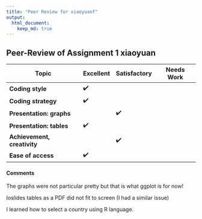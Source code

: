 ```yaml
---
title: "Peer Review for xiaoyuanf"
output: 
  html_document:
    keep_md: true 
---
```




## Peer-Review of Assignment 1 xiaoyuan


Topic                       |      Excellent     |   Satisfactory    | Needs Work |
----------------------------|--------------------|-------------------|------------|
**Coding style**            | :heavy_check_mark: |                   |            |
**Coding strategy**         | :heavy_check_mark: |                   |            |
**Presentation: graphs**    |                    |:heavy_check_mark: |            |
**Presentation: tables**    | :heavy_check_mark: |                   |            |  
**Achievement, creativity** |                    |:heavy_check_mark: |            |
**Ease of access**          | :heavy_check_mark: |                   |            |


#### Comments 

The graphs were not particular pretty but that is what ggplot is for now! 

Ioslides tables as a PDF did not fit to screen (I had a similar issue)

I learned how to select a country using R language. 

